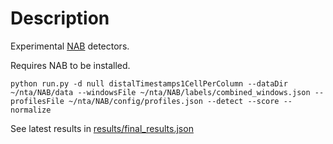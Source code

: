 # Description

Experimental [NAB](https://github.com/numenta/NAB) detectors.

Requires NAB to be installed.

~~~
python run.py -d null distalTimestamps1CellPerColumn --dataDir ~/nta/NAB/data --windowsFile ~/nta/NAB/labels/combined_windows.json --profilesFile ~/nta/NAB/config/profiles.json --detect --score --normalize
~~~

See latest results in [results/final_results.json](results/final_results.json)
